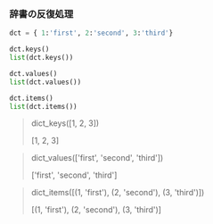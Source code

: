 ### 辞書の反復処理

```py
dct = { 1:'first', 2:'second', 3:'third'}

dct.keys()
list(dct.keys())

dct.values()
list(dct.values())

dct.items()
list(dct.items())
```

> dict_keys([1, 2, 3])
>
> [1, 2, 3]

> dict_values(['first', 'second', 'third'])
>
> ['first', 'second', 'third']

> dict_items([(1, 'first'), (2, 'second'), (3, 'third')])
>
> [(1, 'first'), (2, 'second'), (3, 'third')]
